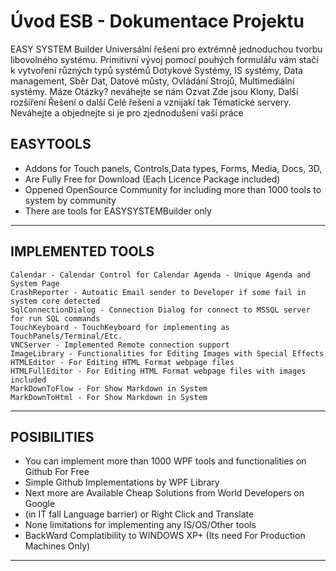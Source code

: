 ﻿# Úvod   ESB - Dokumentace Projektu  

EASY SYSTEM Builder Universální řešení pro extrémně jednoduchou tvorbu libovolného systému.
Primitivní vývoj pomocí pouhých formulářu vám stačí k vytvoření různých typů systémů
Dotykové Systémy, IS systémy, Data management, Sběr Dat, Datové můsty, Ovládání Strojů, Multimediální systémy.
Máze Otázky? neváhejte se nám Ozvat
Zde jsou Klony, Další rozšíření Řešení o další Celé řešení a vznijakí tak Tématické servery. Neváhejte a objednejte si je pro zjednodušení vaší práce

## EASYTOOLS      
* Addons for Touch panels, Controls,Data types, Forms, Media, Docs, 3D,
* Are Fully Free for Download (Each Licence Package included)
* Oppened OpenSource Community for including more than 1000 tools to system by community
* There are tools for EASYSYSTEMBuilder only

---

## IMPLEMENTED TOOLS
    Calendar - Calendar Control for Calendar Agenda - Unique Agenda and System Page
    CrashReporter - Autoatic Email sender to Developer if some fail in system core detected
    SqlConnectionDialog - Connection Dialog for connect to MSSQL server for run SQL commands
    TouchKeyboard - TouchKeyboard for implementing as TouchPanels/Terminal/Etc.
    VNCServer - Implemented Remote connection support
    ImageLibrary - Functionalities for Editing Images with Special Effects
    HTMLEditor - For Editing HTML Format webpage files
    HTMLFullEditor - For Editing HTML Format webpage files with images included  
    MarkDownToFlow - For Show Markdown in System
    MarkDownToHtml - For Show Markdown in System

---

## POSIBILITIES
* You can implement more than 1000 WPF tools and functionalities on Github For Free
* Simple Github Implementations by WPF Library
* Next more are Available Cheap Solutions from World Developers on Google 
* (in IT fall Language barrier) or Right Click and Translate
* None limitations for implementing any IS/OS/Other tools
* BackWard Complatibility to WINDOWS XP+ (Its need For Production Machines Only)

---




